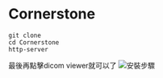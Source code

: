 # Cornerstone
```
git clone
cd Cornerstone
http-server
```
最後再點擊dicom viewer就可以了
 ![安裝步驟](readme%20file/20241009.png)
